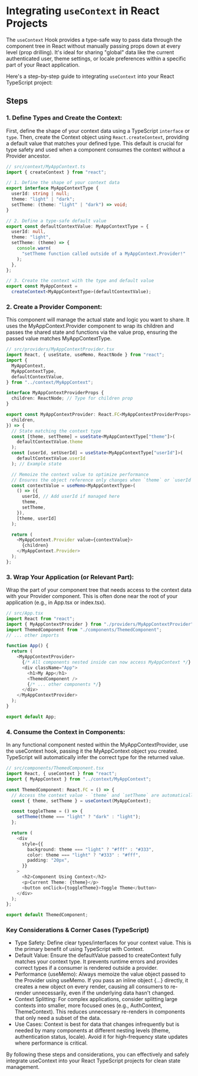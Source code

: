 # Integrating `useContext` in React Projects

The `useContext` Hook provides a type-safe way to pass data through the component tree in React without manually passing props down at every level (prop drilling). It's ideal for sharing "global" data like the current authenticated user, theme settings, or locale preferences within a specific part of your React application.

Here's a step-by-step guide to integrating `useContext` into your React TypeScript project:

## Steps

### 1. Define Types and Create the Context:

First, define the shape of your context data using a TypeScript `interface` or `type`. Then, create the Context object using `React.createContext`, providing a default value that matches your defined type. This default is crucial for type safety and used when a component consumes the context without a Provider ancestor.

```typescript
// src/context/MyAppContext.ts
import { createContext } from "react";

// 1. Define the shape of your context data
export interface MyAppContextType {
  userId: string | null;
  theme: "light" | "dark";
  setTheme: (theme: "light" | "dark") => void;
}

// 2. Define a type-safe default value
export const defaultContextValue: MyAppContextType = {
  userId: null,
  theme: "light",
  setTheme: (theme) => {
    console.warn(
      "setTheme function called outside of a MyAppContext.Provider!"
    );
  },
};

// 3. Create the context with the type and default value
export const MyAppContext =
  createContext<MyAppContextType>(defaultContextValue);
```

### 2. Create a Provider Component:

This component will manage the actual state and logic you want to share. It uses the MyAppContext.Provider component to wrap its children and passes the shared state and functions via the value prop, ensuring the passed value matches MyAppContextType.

```typescript
// src/providers/MyAppContextProvider.tsx
import React, { useState, useMemo, ReactNode } from "react";
import {
  MyAppContext,
  MyAppContextType,
  defaultContextValue,
} from "../context/MyAppContext";

interface MyAppContextProviderProps {
  children: ReactNode; // Type for children prop
}

export const MyAppContextProvider: React.FC<MyAppContextProviderProps> = ({
  children,
}) => {
  // State matching the context type
  const [theme, setTheme] = useState<MyAppContextType["theme"]>(
    defaultContextValue.theme
  );
  const [userId, setUserId] = useState<MyAppContextType["userId"]>(
    defaultContextValue.userId
  ); // Example state

  // Memoize the context value to optimize performance
  // Ensures the object reference only changes when `theme` or `userId` changes
  const contextValue = useMemo<MyAppContextType>(
    () => ({
      userId, // Add userId if managed here
      theme,
      setTheme,
    }),
    [theme, userId]
  );

  return (
    <MyAppContext.Provider value={contextValue}>
      {children}
    </MyAppContext.Provider>
  );
};
```

### 3. Wrap Your Application (or Relevant Part):

Wrap the part of your component tree that needs access to the context data with your Provider component. This is often done near the root of your application (e.g., in App.tsx or index.tsx).

```typescript
// src/App.tsx
import React from "react";
import { MyAppContextProvider } from "./providers/MyAppContextProvider";
import ThemedComponent from "./components/ThemedComponent";
// ... other imports

function App() {
  return (
    <MyAppContextProvider>
      {/* All components nested inside can now access MyAppContext */}
      <div className="App">
        <h1>My App</h1>
        <ThemedComponent />
        {/* ... other components */}
      </div>
    </MyAppContextProvider>
  );
}

export default App;
```

### 4. Consume the Context in Components:

In any functional component nested within the MyAppContextProvider, use the useContext hook, passing it the MyAppContext object you created. TypeScript will automatically infer the correct type for the returned value.

```typescript
// src/components/ThemedComponent.tsx
import React, { useContext } from "react";
import { MyAppContext } from "../context/MyAppContext";

const ThemedComponent: React.FC = () => {
  // Access the context value - `theme` and `setTheme` are automatically typed!
  const { theme, setTheme } = useContext(MyAppContext);

  const toggleTheme = () => {
    setTheme(theme === "light" ? "dark" : "light");
  };

  return (
    <div
      style={{
        background: theme === "light" ? "#fff" : "#333",
        color: theme === "light" ? "#333" : "#fff",
        padding: "20px",
      }}
    >
      <h2>Component Using Context</h2>
      <p>Current Theme: {theme}</p>
      <button onClick={toggleTheme}>Toggle Theme</button>
    </div>
  );
};

export default ThemedComponent;
```

### Key Considerations & Corner Cases (TypeScript)

- Type Safety: Define clear types/interfaces for your context value. This is the primary benefit of using TypeScript with Context.
- Default Value: Ensure the defaultValue passed to createContext fully matches your context type. It prevents runtime errors and provides correct types if a consumer is rendered outside a provider.
- Performance (useMemo): Always memoize the value object passed to the Provider using useMemo. If you pass an inline object {...} directly, it creates a new object on every render, causing all consumers to re-render unnecessarily, even if the underlying data hasn't changed.
- Context Splitting: For complex applications, consider splitting large contexts into smaller, more focused ones (e.g., AuthContext, ThemeContext). This reduces unnecessary re-renders in components that only need a subset of the data.
- Use Cases: Context is best for data that changes infrequently but is needed by many components at different nesting levels (theme, authentication status, locale). Avoid it for high-frequency state updates where performance is critical.

By following these steps and considerations, you can effectively and safely integrate useContext into your React TypeScript projects for clean state management.

